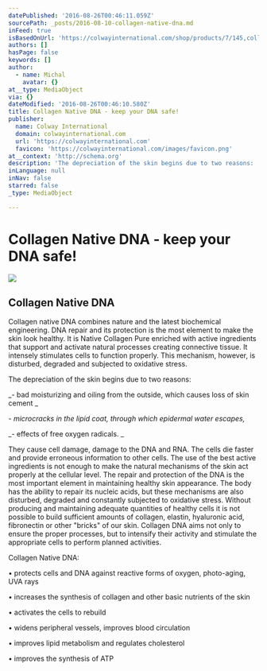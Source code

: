 ```yaml
---
datePublished: '2016-08-26T00:46:11.059Z'
sourcePath: _posts/2016-08-10-collagen-native-dna.md
inFeed: true
isBasedOnUrl: 'https://colwayinternational.com/shop/products/7/145,collagen-native-dna.html'
authors: []
hasPage: false
keywords: []
author:
  - name: Michal
    avatar: {}
at__type: MediaObject
via: {}
dateModified: '2016-08-26T00:46:10.580Z'
title: Collagen Native DNA - keep your DNA safe!
publisher:
  name: Colway International
  domain: colwayinternational.com
  url: 'https://colwayinternational.com'
  favicon: 'https://colwayinternational.com/images/favicon.png'
at__context: 'http://schema.org'
description: 'The depreciation of the skin begins due to two reasons: '
inLanguage: null
inNav: false
starred: false
_type: MediaObject

---
```

# Collagen Native DNA - keep your DNA safe!

<article style=""><img src="https://s3-us-west-2.amazonaws.com/the-grid-img/p/51cb2c7b62538e178ebd38a2d12b196b38102b49.png" /><h1>Collagen Native DNA</h1><p>Collagen native DNA combines nature and the latest biochemical engineering. DNA repair and its protection is the most element to make the skin look healthy. It is Native Collagen Pure enriched with active ingredients that support and activate natural processes creating connective tissue. It intensely stimulates cells to function properly. This mechanism, however, is disturbed, degraded and subjected to oxidative stress.  </p></article>

The depreciation of the skin begins due to two reasons: 

_- bad moisturizing and oiling from the outside, which causes loss of skin cement _

_- microcracks in the lipid coat, through which epidermal water escapes,_

_- effects of free oxygen radicals. _

They cause cell damage, damage to the DNA and RNA. The cells die faster and provide erroneous information to other cells. The use of the best active ingredients is not enough to make the natural mechanisms of the skin act properly at the cellular level. The repair and protection of the DNA is the most important element in maintaining healthy skin appearance. The body has the ability to repair its nucleic acids, but these mechanisms are also disturbed, degraded and constantly subjected to oxidative stress. Without producing and maintaining adequate quantities of healthy cells it is not possible to build sufficient amounts of collagen, elastin, hyaluronic acid, fibronectin or other "bricks" of our skin. Collagen DNA aims not only to ensure the proper processes, but to intensify their activity and stimulate the appropriate cells to perform planned activities. 

Collagen Native DNA:

• protects cells and DNA against reactive forms of oxygen, photo-aging, UVA rays 

• increases the synthesis of collagen and other basic nutrients of the skin 

• activates the cells to rebuild 

• widens peripheral vessels, improves blood circulation 

• improves lipid metabolism and regulates cholesterol 

• improves the synthesis of ATP
